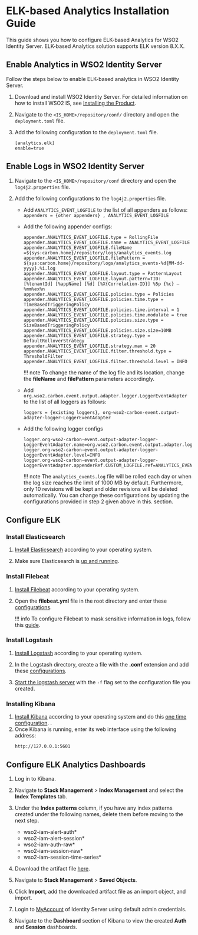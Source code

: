 # ELK-based Analytics Installation Guide

This guide shows you how to configure ELK-based Analytics for WSO2 Identity Server.  ELK-based Analytics solution supports ELK version 8.X.X.

## Enable Analytics in WSO2 Identity Server

Follow the steps below to enable ELK-based analytics in WSO2 Identity Server.

1. Download and install WSO2 Identity Server. For detailed information
   on how to install WSO2 IS, see [Installing the
   Product](../../setup/installing-the-product).

2. Navigate to the `<IS_HOME>/repository/conf/` directory and open the `deployment.toml` file.

3. Add the following configuration to the `deployment.toml` file.

    ```
    [analytics.elk]
    enable=true
    ```

## Enable Logs in WSO2 Identity Server

1. Navigate to the `<IS_HOME>/repository/conf` directory and open the `log4j2.properties` file.

2. Add the following configurations to the `log4j2.properties` file.
    
    - Add `ANALYTICS_EVENT_LOGFILE` to the list of all appenders as follows: <br />
        `appenders = {other appenders} , ANALYTICS_EVENT_LOGFILE`

    - Add the following appender configs:

        ```
        appender.ANALYTICS_EVENT_LOGFILE.type = RollingFile
        appender.ANALYTICS_EVENT_LOGFILE.name = ANALYTICS_EVENT_LOGFILE
        appender.ANALYTICS_EVENT_LOGFILE.fileName =${sys:carbon.home}/repository/logs/analytics_events.log
        appender.ANALYTICS_EVENT_LOGFILE.filePattern = ${sys:carbon.home}/repository/logs/analytics_events-%d{MM-dd-yyyy}.%i.log
        appender.ANALYTICS_EVENT_LOGFILE.layout.type = PatternLayout
        appender.ANALYTICS_EVENT_LOGFILE.layout.pattern=TID: [%tenantId] [%appName] [%d] [%X{Correlation-ID}] %5p {%c} — %mm%ex%n
        appender.ANALYTICS_EVENT_LOGFILE.policies.type = Policies
        appender.ANALYTICS_EVENT_LOGFILE.policies.time.type = TimeBasedTriggeringPolicy
        appender.ANALYTICS_EVENT_LOGFILE.policies.time.interval = 1
        appender.ANALYTICS_EVENT_LOGFILE.policies.time.modulate = true
        appender.ANALYTICS_EVENT_LOGFILE.policies.size.type = SizeBasedTriggeringPolicy
        appender.ANALYTICS_EVENT_LOGFILE.policies.size.size=10MB
        appender.ANALYTICS_EVENT_LOGFILE.strategy.type = DefaultRolloverStrategy
        appender.ANALYTICS_EVENT_LOGFILE.strategy.max = 20
        appender.ANALYTICS_EVENT_LOGFILE.filter.threshold.type = ThresholdFilter
        appender.ANALYTICS_EVENT_LOGFILE.filter.threshold.level = INFO
        ```

        !!! note
            To change the name of the log file and its location, change the **fileName** and **filePattern** parameters accordingly.

    - Add `org.wso2.carbon.event.output.adapter.logger.LoggerEventAdapter` to the list of all loggers as follows:
        ```
        loggers = {existing loggers}, org-wso2-carbon-event.output-adapter-logger-LoggerEventAdapter
        ```
    - Add the following logger configs
        ```
        logger.org-wso2-carbon-event.output-adapter-logger-LoggerEventAdapter.name=org.wso2.carbon.event.output.adapter.logger.LoggerEventAdapter
        logger.org-wso2-carbon-event.output-adapter-logger-LoggerEventAdapter.level=INFO
        logger.org-wso2-carbon-event.output-adapter-logger-LoggerEventAdapter.appenderRef.CUSTOM_LOGFILE.ref=ANALYTICS_EVENT_LOGFILE
        ```

        !!! note
            The `analytics_events.log` file will be rolled each day or when the log size reaches the limit of 1000 MB by default. Furthermore, only 10 revisions will be kept and older revisions will be deleted automatically. You can change these configurations by updating the configurations provided in step 2 given above in this. section.
 
## Configure ELK

### Install Elasticsearch
 
1. [Install Elasticsearch](https://www.elastic.co/guide/en/elastic-stack-get-started/current/get-started-elastic-stack.html#install-elasticsearch) according to your operating system.

2. Make sure Elasticsearch is [up and running](https://www.elastic.co/guide/en/elastic-stack-get-started/current/get-started-elastic-stack.html#_make_sure_that_elasticsearch_is_up_and_running).

### Install Filebeat
1. [Install Filebeat](https://www.elastic.co/guide/en/beats/filebeat/current/filebeat-installation-configuration.html#installation) according to your operating system.

2. Open the **filebeat.yml** file in the root directory and enter these [configurations](https://github.com/wso2-extensions/identity-elk-integration/blob/main/filebeat/filebeat.yml).

    !!! info
        To configure Filebeat to mask sensitive information in logs, follow this [guide](../deploy/monitor/elk-mask-sensitive-information-in-logs.md).


### Install Logstash
 
1. [Install Logstash](https://www.elastic.co/guide/en/logstash/current/installing-logstash.html) according to your operating system.
2. In the Logstash directory, create a file with the **.conf** extension and add these [configurations](https://github.com/wso2-extensions/identity-elk-integration/blob/main/logstash/logstash-filebeat.conf).

3.  [Start the logstash server](https://www.elastic.co/guide/en/logstash/8.1/running-logstash-command-line.html#running-logstash-command-line) with the `-f` flag set to the configuration file you created.

 
### Installing Kibana
1. [Install Kibana](https://www.elastic.co/guide/en/elastic-stack-get-started/current/get-started-elastic-stack.html#install-kibana) according to your operating system and do this [one time configuration](https://www.elastic.co/guide/en/elasticsearch/reference/8.2/configuring-stack-security.html#stack-start-with-security).
  .
2. Once Kibana is running, enter its web interface using the following address:
    ```
    http://127.0.0.1:5601
    ```
 
## Configure ELK Analytics Dashboards
 
1. Log in to Kibana.
2. Navigate to **Stack Management** > **Index Management** and select the **Index Templates** tab.
3. Under the **Index patterns** column, if you have any index patterns created under the following names, delete them before moving to the next step.
 
     - wso2-iam-alert-auth*
     - wso2-iam-alert-session*
     - wso2-iam-auth-raw*
     - wso2-iam-session-raw*
     - wso2-iam-session-time-series*
 
4. Download the artifact file [here](../assets/img/elk-analytics/kibana-8-x-auth-and-session.ndjson).
5. Navigate to **Stack Management** > **Saved Objects**.
6. Click **Import**, add the downloaded artifact file as an import object, and import. 
7. Login to [MyAccount](https://localhost:9443/myaccount) of Identity Server using default admin credentials.
8. Navigate to the **Dashboard** section of Kibana to view the created **Auth** and **Session** dashboards.

